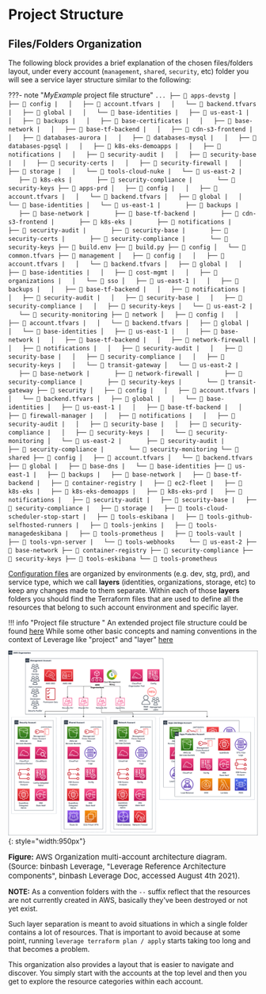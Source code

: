 # Project Structure

## Files/Folders Organization
The following block provides a brief explanation of the chosen files/folders layout, under every account (`management`, 
`shared`, `security`, etc) folder you will see a service layer structure similar to the following:

???- note "*MyExample* project file structure"
    ```
        ...
        ├── 📂 apps-devstg
        │   ├── 📂 config
        |   │   ├── 📄 account.tfvars
        |   │   └── 📄 backend.tfvars
        |   ├── 📂 global
        |   │   └── 📂 base-identities
        |   ├── 📂 us-east-1
        |   │   ├── 📂 backups
        |   │   ├── 📂 base-certificates
        |   │   ├── 📂 base-network
        |   │   ├── 📂 base-tf-backend
        |   │   ├── 📂 cdn-s3-frontend
        |   │   ├── 📂 databases-aurora
        |   │   ├── 📂 databases-mysql
        |   │   ├── 📂 databases-pgsql
        |   │   ├── 📂 k8s-eks-demoapps
        |   │   ├── 📂 notifications
        |   │   ├── 📂 security-audit
        |   │   ├── 📂 security-base
        |   │   ├── 📂 security-certs
        |   │   ├── 📂 security-firewall
        |   │   ├── 📂 storage
        |   │   └── 📂 tools-cloud-nuke
        |   └── 📂 us-east-2
        |       ├── 📂 k8s-eks
        |       ├── 📂 security-compliance
        |       └── 📂 security-keys
        ├── 📂 apps-prd
        │   ├── 📂 config
        |   │   ├── 📄 account.tfvars
        |   │   └── 📄 backend.tfvars
        │   ├── 📂 global
        |   │   └── 📂 base-identities
        │   └── 📂 us-east-1
        |       ├── 📂 backups
        |       ├── 📂 base-network
        |       ├── 📂 base-tf-backend
        |       ├── 📂 cdn-s3-frontend
        |       ├── 📂 k8s-eks
        |       ├── 📂 notifications
        |       ├── 📂 security-audit
        |       ├── 📂 security-base
        |       ├── 📂 security-certs
        |       ├── 📂 security-compliance
        |       └── 📂 security-keys
        ├── 📄 build.env
        ├── 📄 build.py
        ├── 📂 config
        │   └── 📄 common.tfvars
        ├── 📂 management
        │   ├── 📂 config
        |   │   ├── 📄 account.tfvars
        |   │   └── 📄 backend.tfvars
        │   ├── 📂 global
        |   │   ├── 📂 base-identities
        |   │   ├── 📂 cost-mgmt
        |   │   ├── 📂 organizations
        |   │   └── 📂 sso
        │   ├── 📂 us-east-1
        |   │   ├── 📂 backups
        |   │   ├── 📂 base-tf-backend
        |   │   ├── 📂 notifications
        |   │   ├── 📂 security-audit
        |   │   ├── 📂 security-base
        |   │   ├── 📂 security-compliance
        |   │   ├── 📂 security-keys
        │   └── 📂 us-east-2
        |       └── 📂 security-monitoring
        ├── 📂 network
        │   ├── 📂 config
        |   │   ├── 📄 account.tfvars
        |   │   └── 📄 backend.tfvars
        │   ├── 📂 global
        |   │   └── 📂 base-identities
        │   ├── 📂 us-east-1
        |   │   ├── 📂 base-network
        |   │   ├── 📂 base-tf-backend
        |   │   ├── 📂 network-firewall
        |   │   ├── 📂 notifications
        |   │   ├── 📂 security-audit
        |   │   ├── 📂 security-base
        |   │   ├── 📂 security-compliance
        |   │   ├── 📂 security-keys
        |   │   └── 📂 transit-gateway
        │   └── 📂 us-east-2
        |       ├── 📂 base-network
        |       ├── 📂 network-firewall
        |       ├── 📂 security-compliance
        |       ├── 📂 security-keys
        |       └── 📂 transit-gateway
        ├── 📂 security
        │   ├── 📂 config
        |   │   ├── 📄 account.tfvars
        |   │   └── 📄 backend.tfvars
        │   ├── 📂 global
        |   │   └── 📂 base-identities
        │   ├── 📂 us-east-1
        |   │   ├── 📂 base-tf-backend
        |   │   ├── 📂 firewall-manager
        |   │   ├── 📂 notifications
        |   │   ├── 📂 security-audit
        |   │   ├── 📂 security-base
        |   │   ├── 📂 security-compliance
        |   │   ├── 📂 security-keys
        |   │   └── 📂 security-monitoring
        │   └── 📂 us-east-2
        |       ├── 📂 security-audit
        |       ├── 📂 security-compliance
        |       └── 📂 security-monitoring
        └── 📂 shared
        ├── 📂 config
        │   ├── 📄 account.tfvars
        │   └── 📄 backend.tfvars
        ├── 📂 global
        |   ├── 📂 base-dns
        |   └── 📂 base-identities
        ├── 📂 us-east-1
        |   ├── 📂 backups
        |   ├── 📂 base-network
        |   ├── 📂 base-tf-backend
        |   ├── 📂 container-registry
        |   ├── 📂 ec2-fleet
        |   ├── 📂 k8s-eks
        |   ├── 📂 k8s-eks-demoapps
        |   ├── 📂 k8s-eks-prd
        |   ├── 📂 notifications
        |   ├── 📂 security-audit
        |   ├── 📂 security-base
        |   ├── 📂 security-compliance
        |   ├── 📂 storage
        |   ├── 📂 tools-cloud-scheduler-stop-start
        |   ├── 📂 tools-eskibana
        |   ├── 📂 tools-github-selfhosted-runners
        |   ├── 📂 tools-jenkins
        |   ├── 📂 tools-managedeskibana
        |   ├── 📂 tools-prometheus
        |   ├── 📂 tools-vault
        |   ├── 📂 tools-vpn-server
        |   └── 📂 tools-webhooks
           └── 📂 us-east-2
        ├── 📂 base-network
        ├── 📂 container-registry
        ├── 📂 security-compliance
        ├── 📂 security-keys
        ├── 📂 tools-eskibana
        └── 📂 tools-prometheus
    ```

[Configuration files](configuration.md) are organized by environments (e.g. dev, stg, prd), and service type,
which we call **layers** (identities, organizations, storage, etc) to keep any changes made to them separate.
Within each of those **layers** folders you should find the Terraform files that are used to define all the 
resources that belong to such account environment and specific layer.

!!! info "Project file structure " 
    An extended project file structure could be found 
    [here](../..//try-leverage/leverage-project-setup/#create-the-configured-project)
    While some other basic concepts and naming conventions in the context of Leverage like "project" and "layer" 
    [here](..//how-it-works/ref-architecture/ref-architecture-aws/#structural-concepts)

![binbash-logo](/assets/images/diagrams/ref-architecture-aws.png "binbash"){: style="width:950px"}
<figcaption style="font-size:15px">
<b>Figure:</b> AWS Organization multi-account architecture diagram.
(Source: binbash Leverage,
"Leverage Reference Architecture components",
binbash Leverage Doc, accessed August 4th 2021).
</figcaption>

**NOTE:** As a convention folders with the `--` suffix reflect that the resources are not currently
created in AWS, basically they've been destroyed or not yet exist. 

Such layer separation is meant to avoid situations in which a single folder contains a lot of resources. 
That is important to avoid because at some point, running `leverage terraform plan / apply` starts taking 
too long and that becomes a problem.

This organization also provides a layout that is easier to navigate and discover. 
You simply start with the accounts at the top level and then you get to explore the resource categories within 
each account.
